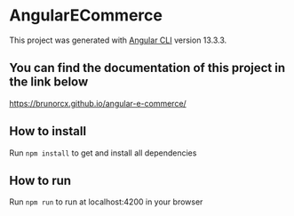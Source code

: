 # AngularECommerce

This project was generated with [Angular CLI](https://github.com/angular/angular-cli) version 13.3.3.

## You can find the documentation of this project in the link below
https://brunorcx.github.io/angular-e-commerce/

## How to install

Run `npm install` to get and install all dependencies

## How to run

Run `npm run` to run at localhost:4200 in your browser

